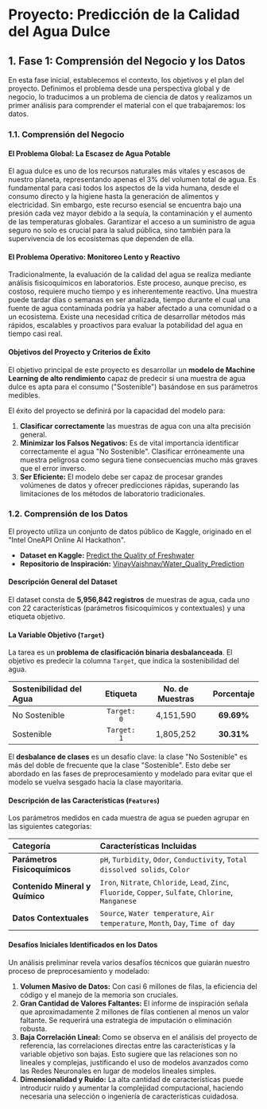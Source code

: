 # Proyecto: Predicción de la Calidad del Agua Dulce

## 1. Fase 1: Comprensión del Negocio y los Datos

En esta fase inicial, establecemos el contexto, los objetivos y el plan del proyecto. Definimos el problema desde una perspectiva global y de negocio, lo traducimos a un problema de ciencia de datos y realizamos un primer análisis para comprender el material con el que trabajaremos: los datos.

### 1.1. Comprensión del Negocio

#### El Problema Global: La Escasez de Agua Potable

El agua dulce es uno de los recursos naturales más vitales y escasos de nuestro planeta, representando apenas el 3% del volumen total de agua. Es fundamental para casi todos los aspectos de la vida humana, desde el consumo directo y la higiene hasta la generación de alimentos y electricidad. Sin embargo, este recurso esencial se encuentra bajo una presión cada vez mayor debido a la sequía, la contaminación y el aumento de las temperaturas globales. Garantizar el acceso a un suministro de agua seguro no solo es crucial para la salud pública, sino también para la supervivencia de los ecosistemas que dependen de ella.

#### El Problema Operativo: Monitoreo Lento y Reactivo

Tradicionalmente, la evaluación de la calidad del agua se realiza mediante análisis fisicoquímicos en laboratorios. Este proceso, aunque preciso, es costoso, requiere mucho tiempo y es inherentemente reactivo. Una muestra puede tardar días o semanas en ser analizada, tiempo durante el cual una fuente de agua contaminada podría ya haber afectado a una comunidad o a un ecosistema. Existe una necesidad crítica de desarrollar métodos más rápidos, escalables y proactivos para evaluar la potabilidad del agua en tiempo casi real.

#### Objetivos del Proyecto y Criterios de Éxito

El objetivo principal de este proyecto es desarrollar un **modelo de Machine Learning de alto rendimiento** capaz de predecir si una muestra de agua dulce es apta para el consumo ("Sostenible") basándose en sus parámetros medibles.

El éxito del proyecto se definirá por la capacidad del modelo para:
1.  **Clasificar correctamente** las muestras de agua con una alta precisión general.
2.  **Minimizar los Falsos Negativos:** Es de vital importancia identificar correctamente el agua "No Sostenible". Clasificar erróneamente una muestra peligrosa como segura tiene consecuencias mucho más graves que el error inverso.
3.  **Ser Eficiente:** El modelo debe ser capaz de procesar grandes volúmenes de datos y ofrecer predicciones rápidas, superando las limitaciones de los métodos de laboratorio tradicionales.

### 1.2. Comprensión de los Datos

El proyecto utiliza un conjunto de datos público de Kaggle, originado en el "Intel OneAPI Online AI Hackathon".

- **Dataset en Kaggle:** [Predict the Quality of Freshwater](https://www.kaggle.com/datasets/naiborhujosua/predict-the-quality-of-freshwater)
- **Repositorio de Inspiración:** [VinayVaishnav/Water_Quality_Prediction](https://github.com/VinayVaishnav/Water-Quality-Prediction)

#### Descripción General del Dataset

El dataset consta de **5,956,842 registros** de muestras de agua, cada uno con 22 características (parámetros fisicoquímicos y contextuales) y una etiqueta objetivo.

#### La Variable Objetivo (`Target`)

La tarea es un **problema de clasificación binaria desbalanceada**. El objetivo es predecir la columna `Target`, que indica la sostenibilidad del agua.

| Sostenibilidad del Agua | Etiqueta | No. de Muestras | Porcentaje |
| :--- | :---: | :---: | :---: |
| No Sostenible | `Target: 0` | 4,151,590 | **69.69%** |
| Sostenible | `Target: 1` | 1,805,252 | **30.31%** |

El **desbalance de clases** es un desafío clave: la clase "No Sostenible" es más del doble de frecuente que la clase "Sostenible". Esto debe ser abordado en las fases de preprocesamiento y modelado para evitar que el modelo se vuelva sesgado hacia la clase mayoritaria.

#### Descripción de las Características (`Features`)

Los parámetros medidos en cada muestra de agua se pueden agrupar en las siguientes categorías:

| Categoría | Características Incluidas |
| :--- | :--- |
| **Parámetros Fisicoquímicos** | `pH`, `Turbidity`, `Odor`, `Conductivity`, `Total dissolved solids`, `Color` |
| **Contenido Mineral y Químico**| `Iron`, `Nitrate`, `Chloride`, `Lead`, `Zinc`, `Fluoride`, `Copper`, `Sulfate`, `Chlorine`, `Manganese` |
| **Datos Contextuales** | `Source`, `Water temperature`, `Air temperature`, `Month`, `Day`, `Time of day` |

#### Desafíos Iniciales Identificados en los Datos

Un análisis preliminar revela varios desafíos técnicos que guiarán nuestro proceso de preprocesamiento y modelado:

1.  **Volumen Masivo de Datos:** Con casi 6 millones de filas, la eficiencia del código y el manejo de la memoria son cruciales.
2.  **Gran Cantidad de Valores Faltantes:** El informe de inspiración señala que aproximadamente 2 millones de filas contienen al menos un valor faltante. Se requerirá una estrategia de imputación o eliminación robusta.
3.  **Baja Correlación Lineal:** Como se observa en el análisis del proyecto de referencia, las correlaciones directas entre las características y la variable objetivo son bajas. Esto sugiere que las relaciones son no lineales y complejas, justificando el uso de modelos avanzados como las Redes Neuronales en lugar de modelos lineales simples.
4.  **Dimensionalidad y Ruido:** La alta cantidad de características puede introducir ruido y aumentar la complejidad computacional, haciendo necesaria una selección o ingeniería de características cuidadosa.
